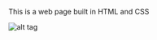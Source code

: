 This is a web page built in HTML and CSS


![alt tag](http://url/to/https://github.com/dhurtado07/web_html_css/img/website.png)